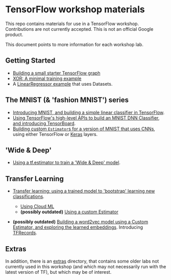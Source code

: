 
# TensorFlow workshop materials

This repo contains materials for use in a TensorFlow workshop.  
Contributions are not currently accepted.  This is not an official Google product.

This document points to more information for each workshop lab.  

<!---
[** add note re: TF versions tested with **].
-->

## Getting Started

- [Building a small starter TensorFlow graph](workshop_sections/getting_started/starter_tf_graph/README.md)
- [XOR: A minimal training example](workshop_sections/getting_started/xor/README.md)
- A [LinearRegressor example](workshop_sections/linear_regressor_datasets) that uses Datasets.

## The MNIST (& 'fashion MNIST') series

- [Introducing MNIST, and building a simple linear classifier in TensorFlow](workshop_sections/mnist_series/01_README_mnist_simple.md).
- [Using TensorFlow's high-level APIs to build an MNIST DNN Classifier, and introducing TensorBoard](workshop_sections/mnist_series/02_README_mnist_tflearn.md).
- [Building custom `Estimator`s for a version of MNIST that uses CNNs](workshop_sections/mnist_series/mnist_cnn_custom_estimator/README.md), using either TensorFlow or [Keras](https://keras.io/) layers.


## 'Wide & Deep'

- [Using a tf.estimator to train a 'Wide & Deep' model](workshop_sections/wide_n_deep/README.md).

## Transfer Learning

- [Transfer learning: using a trained model to 'bootstrap' learning new classifications](workshop_sections/transfer_learning/README.md).
    + [Using Cloud ML](workshop_sections/transfer_learning/cloudml)
    + **(possibly outdated)** [Using a custom Estimator](workshop_sections/transfer_learning/TF_Estimator)

- **(possibly outdated)** [Building a word2vec model using a Custom Estimator, and exploring the learned embeddings](workshop_sections/word2vec/README.md). Introducing [TFRecords](https://www.tensorflow.org/api_guides/python/python_io).

## Extras

In addition, there is an [extras](workshop_sections/extras/README.md) directory, that contains some older labs not currently used in this workshop (and which may not necessarily run with the latest version of TF), but which may be of interest.
